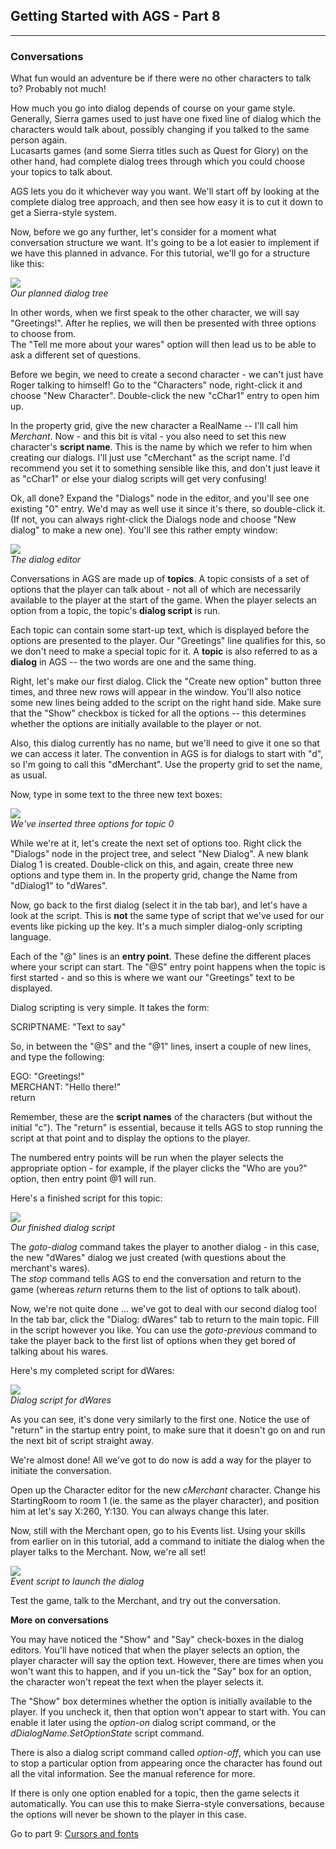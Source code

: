 ## Getting Started with AGS - Part 8
-------------------------------------

### Conversations

What fun would an adventure be if there were no other characters to talk
to? Probably not much!

How much you go into dialog depends of course on your game style.
Generally, Sierra games used to just have one fixed line of dialog which
the characters would talk about, possibly changing if you talked to the
same person again.<br>
Lucasarts games (and some Sierra titles such as Quest for Glory) on the
other hand, had complete dialog trees through which you could choose
your topics to talk about.

AGS lets you do it whichever way you want. We'll start off by looking at
the complete dialog tree approach, and then see how easy it is to cut it
down to get a Sierra-style system.

Now, before we go any further, let's consider for a moment what
conversation structure we want. It's going to be a lot easier to
implement if we have this planned in advance. For this tutorial, we'll
go for a structure like this:

![](images/intro8_1.jpg)<br>
*Our planned dialog tree*

In other words, when we first speak to the other character, we will say
"Greetings!". After he replies, we will then be presented with three
options to choose from.<br>
The "Tell me more about your wares" option will then lead us to be able
to ask a different set of questions.

Before we begin, we need to create a second character - we can't just
have Roger talking to himself! Go to the "Characters" node, right-click
it and choose "New Character". Double-click the new "cChar1" entry to
open him up.

In the property grid, give the new character a RealName -- I'll call him
*Merchant*. Now - and this bit is vital - you also need to set this new
character's **script name**. This is the name by which we refer to him
when creating our dialogs. I'll just use "cMerchant" as the script name.
I'd recommend you set it to something sensible like this, and don't just
leave it as "cChar1" or else your dialog scripts will get very
confusing!

Ok, all done? Expand the "Dialogs" node in the editor, and you'll see
one existing "0" entry. We'd may as well use it since it's there, so
double-click it. (If not, you can always right-click the Dialogs node
and choose "New dialog" to make a new one). You'll see this rather empty
window:

![](images/intro8_2.jpg)<br>
*The dialog editor*

Conversations in AGS are made up of **topics**. A topic consists of a
set of options that the player can talk about - not all of which are
necessarily available to the player at the start of the game. When the
player selects an option from a topic, the topic's **dialog script** is
run.

Each topic can contain some start-up text, which is displayed before the
options are presented to the player. Our "Greetings" line qualifies for
this, so we don't need to make a special topic for it. A **topic** is
also referred to as a **dialog** in AGS -- the two words are one and the
same thing.

Right, let's make our first dialog. Click the "Create new option" button
three times, and three new rows will appear in the window. You'll also
notice some new lines being added to the script on the right hand side.
Make sure that the "Show" checkbox is ticked for all the options -- this
determines whether the options are initially available to the player or
not.

Also, this dialog currently has no name, but we'll need to give it one
so that we can access it later. The convention in AGS is for dialogs to
start with "d", so I'm going to call this "dMerchant". Use the property
grid to set the name, as usual.

Now, type in some text to the three new text boxes:

![](images/intro8_3.jpg)<br>
*We've inserted three options for topic 0*

While we're at it, let's create the next set of options too. Right click
the "Dialogs" node in the project tree, and select "New Dialog". A new
blank Dialog 1 is created. Double-click on this, and again, create three
new options and type them in. In the property grid, change the Name from
"dDialog1" to "dWares".

Now, go back to the first dialog (select it in the tab bar), and let's
have a look at the script. This is **not** the same type of script that
we've used for our events like picking up the key. It's a much simpler
dialog-only scripting language.

Each of the "@" lines is an **entry point**. These define the different
places where your script can start. The "@S" entry point happens when
the topic is first started - and so this is where we want our
"Greetings" text to be displayed.

Dialog scripting is very simple. It takes the form:

SCRIPTNAME: "Text to say"

So, in between the "@S" and the "@1" lines, insert a couple of new
lines, and type the following:

EGO: "Greetings!"<br>
MERCHANT: "Hello there!"<br>
return

Remember, these are the **script names** of the characters (but without
the initial "c"). The "return" is essential, because it tells AGS to
stop running the script at that point and to display the options to the
player.

The numbered entry points will be run when the player selects the
appropriate option - for example, if the player clicks the "Who are
you?" option, then entry point @1 will run.

Here's a finished script for this topic:

![](images/intro8_5.jpg)<br>
*Our finished dialog script*

The *goto-dialog* command takes the player to another dialog - in this
case, the new "dWares" dialog we just created (with questions about the
merchant's wares).<br>
The *stop* command tells AGS to end the conversation and return to the
game (whereas *return* returns them to the list of options to talk
about).

Now, we're not quite done ... we've got to deal with our second dialog
too! In the tab bar, click the "Dialog: dWares" tab to return to the
main topic. Fill in the script however you like. You can use the
*goto-previous* command to take the player back to the first list of
options when they get bored of talking about his wares.

Here's my completed script for dWares:

![](images/intro8_6.jpg)<br>
*Dialog script for dWares*

As you can see, it's done very similarly to the first one. Notice the
use of "return" in the startup entry point, to make sure that it doesn't
go on and run the next bit of script straight away.

We're almost done! All we've got to do now is add a way for the player
to initiate the conversation.

Open up the Character editor for the new *cMerchant* character. Change
his StartingRoom to room 1 (ie. the same as the player character), and
position him at let's say X:260, Y:130. You can always change this
later.

Now, still with the Merchant open, go to his Events list. Using your
skills from earlier on in this tutorial, add a command to initiate the
dialog when the player talks to the Merchant. Now, we're all set!

![](images/intro8_7.jpg)<br>
*Event script to launch the dialog*

Test the game, talk to the Merchant, and try out the conversation.

**More on conversations**

You may have noticed the "Show" and "Say" check-boxes in the dialog
editors. You'll have noticed that when the player selects an option, the
player character will say the option text. However, there are times when
you won't want this to happen, and if you un-tick the "Say" box for an
option, the character won't repeat the text when the player selects it.

The "Show" box determines whether the option is initially available to
the player. If you uncheck it, then that option won't appear to start
with. You can enable it later using the *option-on* dialog script
command, or the *dDialogName.SetOptionState* script command.

There is also a dialog script command called *option-off*, which you can
use to stop a particular option from appearing once the character has
found out all the vital information. See the manual reference for more.

If there is only one option enabled for a topic, then the game selects
it automatically. You can use this to make Sierra-style conversations,
because the options will never be shown to the player in this case.

Go to part 9: [Cursors and fonts](acintro9)
